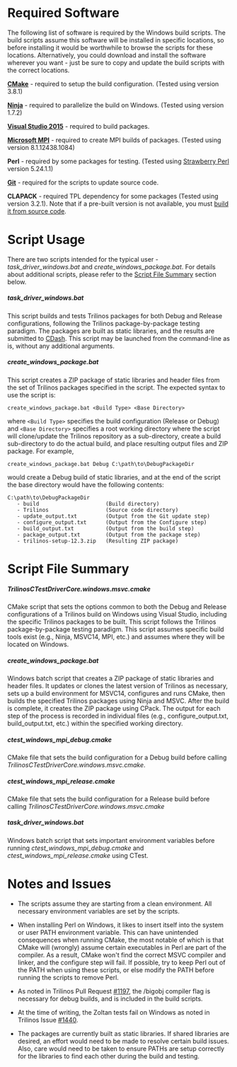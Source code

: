 # Required Software
The following list of software is required by the Windows build scripts. The build scripts
assume this software will be installed in specific locations, so before installing it would
be worthwhile to browse the scripts for these locations. Alternatively, you could download
and install the software wherever you want - just be sure to copy and update the build scripts
with the correct locations.

**[CMake][1]** - required to setup the build configuration. (Tested using version 3.8.1)

**[Ninja][2]** - required to parallelize the build on Windows. (Tested using version 1.7.2)

**[Visual Studio 2015][3]** - required to build packages.

**[Microsoft MPI][4]** - required to create MPI builds of packages. (Tested using version 8.1.12438.1084)

**Perl** - required by some packages for testing. (Tested using [Strawberry Perl][5] version 5.24.1.1)

**[Git][6]** - required for the scripts to update source code.

**CLAPACK** - required TPL dependency for some packages (Tested using version 3.2.1). Note that if a
pre-built version is not available, you must [build it from source code][7].

[1]: https://cmake.org/download/
[2]: https://ninja-build.org/
[3]: https://www.visualstudio.com/
[4]: https://msdn.microsoft.com/en-us/library/bb524831(v=vs.85).aspx
[5]: http://strawberryperl.com/
[6]: https://git-scm.com/
[7]: http://icl.cs.utk.edu/lapack-for-windows/clapack/


# Script Usage
There are two scripts intended for the typical user - *task_driver_windows.bat* and
*create_windows_package.bat*. For details about additional scripts, please refer to the
[Script File Summary](#Script-File-Summary) section below.

##### task_driver_windows.bat
This script builds and tests Trilinos packages for both Debug and Release configurations,
following the Trilinos package-by-package testing paradigm. The packages are built as static
libraries, and the results are submitted to [CDash][8]. This script may be launched from
the command-line as is, without any additional arguments.

##### create_windows_package.bat
This script creates a ZIP package of static libraries and header files from the set of Trilinos
packages specified in the script. The expected syntax to use the script is:

`create_windows_package.bat <Build Type> <Base Directory>`

where `<Build Type>` specifies the build configuration (Release or Debug) and
`<Base Directory>` specifies a root working directory where the script will clone/update
the Trilinos repository as a sub-directory, create a build sub-directory to do the actual build,
and place resulting output files and ZIP package. For example,

```
create_windows_package.bat Debug C:\path\to\DebugPackageDir
```

would create a Debug build of static libraries, and at the end of the script the base directory
would have the following contents:

```
C:\path\to\DebugPackageDir
   - build                     (Build directory)
   - Trilinos                  (Source code directory)
   - update_output.txt         (Output from the Git update step)
   - configure_output.txt      (Output from the Configure step)
   - build_output.txt          (Output from the build step)
   - package_output.txt        (Output from the package step)
   - trilinos-setup-12.3.zip   (Resulting ZIP package)
```

[8]: https://testing-vm.sandia.gov/cdash


# Script File Summary
##### TrilinosCTestDriverCore.windows.msvc.cmake
CMake script that sets the options common to both the Debug and Release configurations of a 
Trilinos build on Windows using Visual Studio, including the specific Trilinos packages to be
built. This script follows the Trilinos package-by-package testing paradigm. This script 
assumes specific build tools exist (e.g., Ninja, MSVC14, MPI, etc.) and assumes where
they will be located on Windows.

##### create_windows_package.bat
Windows batch script that creates a ZIP package of static libraries and header files. It
updates or clones the latest version of Trilinos as necessary, sets up a build environment
for MSVC14, configures and runs CMake, then builds the specified Trilinos packages using Ninja
and MSVC. After the build is complete, it creates the ZIP package using CPack. The output
for each step of the process is recorded in individual files (e.g., configure_output.txt,
build_output.txt, etc.) within the specified working directory.

##### ctest_windows_mpi_debug.cmake
CMake file that sets the build configuration for a Debug build before calling
*TrilinosCTestDriverCore.windows.msvc.cmake*.

##### ctest_windows_mpi_release.cmake
CMake file that sets the build configuration for a Release build before calling
*TrilinosCTestDriverCore.windows.msvc.cmake*

##### task_driver_windows.bat
Windows batch script that sets important environment variables before running
*ctest_windows_mpi_debug.cmake* and *ctest_windows_mpi_release.cmake* using CTest.


# Notes and Issues
- The scripts assume they are starting from a clean environment. All necessary environment
  variables are set by the scripts.

- When installing Perl on Windows, it likes to insert itself into the system or user PATH
  environment variable. This can have unintended consequences when running CMake, the most
  notable of which is that CMake will (wrongly) assume certain executables in Perl are part
  of the compiler. As a result, CMake won't find the correct MSVC compiler and linker, and
  the configure step will fail. If possible, try to keep Perl out of the PATH when using
  these scripts, or else modify the PATH before running the scripts to remove Perl.

- As noted in Trilinos Pull Request [#1197][i1], the /bigobj compiler flag is necessary for
  debug builds, and is included in the build scripts.

- At the time of writing, the Zoltan tests fail on Windows as noted in Trilinos Issue [#1440][i2].

- The packages are currently built as static libraries. If shared libraries are desired, an
  effort would need to be made to resolve certain build issues. Also, care would need to be
  taken to ensure PATHs are setup correctly for the libraries to find each other during the
  build and testing.

[i1]: https://github.com/trilinos/Trilinos/pull/1197
[i2]: https://github.com/trilinos/Trilinos/issues/1440
